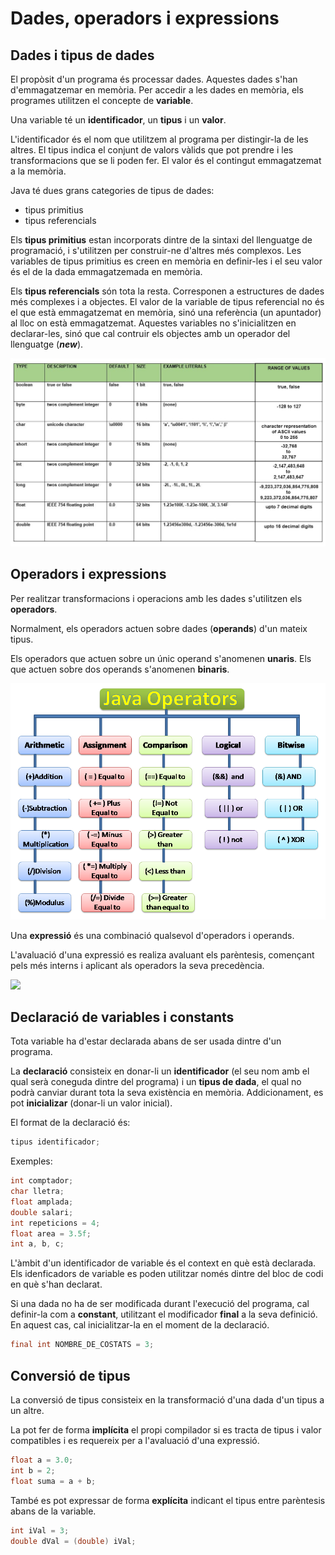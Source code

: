 # Dades, operadors i expressions

## Dades i tipus de dades

El propòsit d'un programa és processar dades. Aquestes dades s'han d'emmagatzemar en memòria. Per accedir a les dades en memòria, els programes utilitzen el concepte de **variable**.

Una variable té un **identificador**, un **tipus** i un **valor**.

L'identificador és el nom que utilitzem al programa per distingir-la de les altres. El tipus indica el conjunt de valors vàlids que pot prendre i les transformacions que se li poden fer. El valor és el contingut emmagatzemat a la memòria.

Java té dues grans categories de tipus de dades:

- tipus primitius
- tipus referencials

Els **tipus primitius** estan incorporats dintre de la sintaxi del llenguatge de programació, i s'utilitzen per construir-ne d'altres més complexos. Les variables de tipus primitius es creen en memòria en definir-les i el seu valor és el de la dada emmagatzemada en memòria.

Els **tipus referencials** són tota la resta. Corresponen a estructures de dades més complexes i a objectes. El valor de la variable de tipus referencial no és el que està emmagatzemat en memòria, sinó una referència (un apuntador) al lloc on està emmagatzemat. Aquestes variables no s'inicialitzen en declarar-les, sinó que cal contruir els objectes amb un operador del llenguatge (***new***).

![](assets/java_primitive_data_types.jpg)

## Operadors i expressions

Per realitzar transformacions i operacions amb les dades s'utilitzen els **operadors**.

Normalment, els operadors actuen sobre dades (**operands**) d'un mateix tipus.

Els operadors que actuen sobre un únic operand s'anomenen **unaris**. Els que actuen sobre dos operands s'anomenen **binaris**.

![](assets/java_operators.png)

Una **expressió** és una combinació qualsevol d'operadors i operands.

L'avaluació d'una expressió es realiza avaluant els parèntesis, començant pels més interns i aplicant als operadors la seva precedència.

![](assets/java_operator_precedence.png)

## Declaració de variables i constants

Tota variable ha d'estar declarada abans de ser usada dintre d'un programa.

La **declaració** consisteix en donar-li un **identificador** (el seu nom amb el qual serà coneguda dintre del programa) i un **tipus de dada**, el qual no podrà canviar durant tota la seva existència en memòria. Addicionament, es pot **inicializar** (donar-li un valor inicial).

El format de la declaració és:

```java
tipus identificador;
```

Exemples:

```java
int comptador;
char lletra;
float amplada;
double salari;
int repeticions = 4;
float area = 3.5f;
int a, b, c;
```

L'àmbit d'un identificador de variable és el context en què està declarada. Els idenficadors de variable es poden utilitzar només dintre del bloc de codi en què s'han declarat.

Si una dada no ha de ser modificada durant l'execució del programa, cal definir-la com a **constant**, utilitzant el modificador **final** a la seva definició. En aquest cas, cal inicialitzar-la en el moment de la declaració.

```java
final int NOMBRE_DE_COSTATS = 3;
```

## Conversió de tipus

La conversió de tipus consisteix en la transformació d'una dada d'un tipus a un altre.

La pot fer de forma **implícita** el propi compilador si es tracta de tipus i valor compatibles i es requereix per a l'avaluació d'una expressió.

```java
float a = 3.0;
int b = 2;
float suma = a + b;
```

També es pot expressar de forma **explícita** indicant el tipus entre parèntesis abans de la variable.

```java
int iVal = 3;
double dVal = (double) iVal;
```
